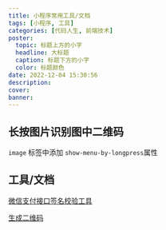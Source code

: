 ```yaml
---
title: 小程序常用工具/文档
tags: [小程序, 工具]
categories: [代码人生, 前端技术]
poster:
  topic: 标题上方的小字
  headline: 大标题
  caption: 标题下方的小字
  color: 标题颜色
date: 2022-12-04 15:30:56
description:
cover:
banner:
---
```


## 长按图片识别图中二维码

`image` 标签中添加 `show-menu-by-longpress`属性

## 工具/文档

[微信支付接口签名校验工具](https://pay.weixin.qq.com/wiki/doc/api/micropay.php?chapter=20_1)

[生成二维码](https://doc.uqrcode.cn/)
